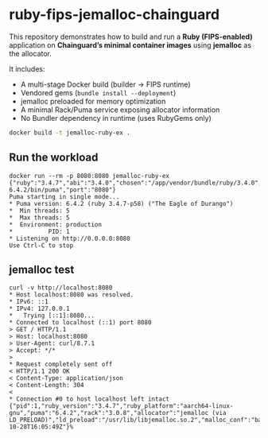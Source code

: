 # ruby-fips-jemalloc-chainguard

This repository demonstrates how to build and run a **Ruby (FIPS-enabled)** application on **Chainguard’s minimal container images** using **jemalloc** as the allocator.

It includes:
- A multi-stage Docker build (builder → FIPS runtime)
- Vendored gems (`bundle install --deployment`)
- jemalloc preloaded for memory optimization
- A minimal Rack/Puma service exposing allocator information
- No Bundler dependency in runtime (uses RubyGems only)

```bash
docker build -t jemalloc-ruby-ex .
```

## Run the workload

```
docker run --rm -p 8080:8080 jemalloc-ruby-ex
{"ruby":"3.4.7","abi":"3.4.0","chosen":"/app/vendor/bundle/ruby/3.4.0","bin":"/app/vendor/bundle/ruby/3.4.0/gems/puma-6.4.2/bin/puma","port":"8080"}
Puma starting in single mode...
* Puma version: 6.4.2 (ruby 3.4.7-p58) ("The Eagle of Durango")
*  Min threads: 5
*  Max threads: 5
*  Environment: production
*          PID: 1
* Listening on http://0.0.0.0:8080
Use Ctrl-C to stop
```

## jemalloc test

```
curl -v http://localhost:8080
* Host localhost:8080 was resolved.
* IPv6: ::1
* IPv4: 127.0.0.1
*   Trying [::1]:8080...
* Connected to localhost (::1) port 8080
> GET / HTTP/1.1
> Host: localhost:8080
> User-Agent: curl/8.7.1
> Accept: */*
>
* Request completely sent off
< HTTP/1.1 200 OK
< Content-Type: application/json
< Content-Length: 304
<
* Connection #0 to host localhost left intact
{"pid":1,"ruby_version":"3.4.7","ruby_platform":"aarch64-linux-gnu","puma":"6.4.2","rack":"3.0.8","allocator":"jemalloc (via LD_PRELOAD)","ld_preload":"/usr/lib/libjemalloc.so.2","malloc_conf":"background_thread:true,metadata_thp:auto,dirty_decay_ms:500,muzzy_decay_ms:500","time":"2025-10-28T16:05:49Z"}%
```
